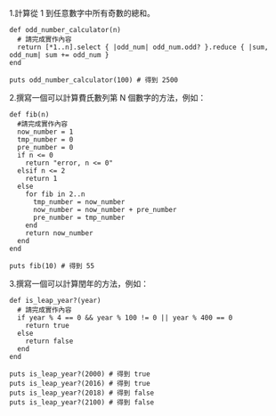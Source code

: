 1.計算從 1 到任意數字中所有奇數的總和。

    def odd_number_calculator(n)
      # 請完成實作內容
      return [*1..n].select { |odd_num| odd_num.odd? }.reduce { |sum, odd_num| sum += odd_num }
    end

    puts odd_number_calculator(100) # 得到 2500


2.撰寫一個可以計算費氏數列第 N 個數字的方法，例如：

    def fib(n)
      #請完成實作內容
      now_number = 1
      tmp_number = 0
      pre_number = 0
      if n <= 0
        return "error, n <= 0"
      elsif n <= 2
        return 1
      else      
        for fib in 2..n
          tmp_number = now_number
          now_number = now_number + pre_number 
          pre_number = tmp_number        
        end
        return now_number
      end
    end

    puts fib(10) # 得到 55


3.撰寫一個可以計算閏年的方法，例如：

    def is_leap_year?(year)
      # 請完成實作內容
      if year % 4 == 0 && year % 100 != 0 || year % 400 == 0
        return true
      else
        return false
      end
    end

    puts is_leap_year?(2000) # 得到 true
    puts is_leap_year?(2016) # 得到 true
    puts is_leap_year?(2018) # 得到 false
    puts is_leap_year?(2100) # 得到 false
